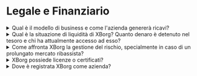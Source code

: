 # Legale e Finanziario

<details>

<summary>Qual è il modello di business e come l'azienda genererà ricavi?</summary>

I ricavi del protocollo possono essere descritti come segue:

#### Rete di Applicazioni

* Abbonamenti stagionali e account (utenti)
* Abbonamenti account (aziende)
* Vendite primarie di oggetti da collezione
* Commissioni di lancio

#### Comunità di gioco decentralizzate

* Partecipazione proprietaria alle Comunità di Gioco
* Commissioni per l'offerta iniziale del team
* Commissioni per la tokenizzazione delle vincite dei giocatori
* Commissioni per la rete di credenziali
* Commissioni per l'API delle credenziali
* Commissioni per il PGC
* Commissioni per il sequencer
* Gestione degli asset di GameFi DAO
* Investimenti diretti in giochi Web3
* Sponsorizzazione di squadre di esport
* Sponsorizzazione di tornei.

</details>

<details>

<summary>Qual è la situazione di liquidità di XBorg? Quanto denaro è detenuto nel tesoro e chi ha attualmente accesso ad esso?</summary>

Escludendo il round di finanziamento in corso, XBorg detiene attualmente $800.000 nel suo tesoro. Considerando il nostro tasso di bruciatura mensile lordo di $40.000, ciò corrisponde a una disponibilità finanziaria di circa 20 mesi, anche se durante questo periodo non si generano ulteriori profitti. Per quanto riguarda la gestione del tesoro, i fondi sono custoditi in modo sicuro in diversi portafogli multi-firma di Gnosis. L'accesso a questi fondi è strettamente controllato e attualmente gestito da Louis (CEO di XBorg), il tesoriere di SwissBorg, insieme a un altro dirigente di SwissBorg.

</details>

<details>

<summary>Come affronta XBorg la gestione del rischio, specialmente in caso di un prolungato mercato ribassista?</summary>

La gestione del rischio è un aspetto critico delle nostre operazioni presso XBorg. Adottiamo un modello operativo snello che ci consente di mantenere un tasso di bruciatura mensile relativamente basso di $40.000, che copre la retribuzione per il nostro team di 12 membri a tempo pieno. Mantenendo una retribuzione media di circa $3,3k al mese per dipendente, ci assicuriamo di attrarre e trattenere talenti di alta qualità mantenendo le nostre spese gestibili.

Nel caso di un prolungato mercato ribassista, la nostra attuale strategia finanziaria ci fornisce una disponibilità finanziaria sufficiente per continuare ad eseguire la nostra roadmap senza la necessità immediata di fondi aggiuntivi.

</details>

<details>

<summary>XBorg possiede licenze o certificati?</summary>

Attualmente, XBorg non possiede licenze o certificati specifici. Tuttavia, abbiamo avviato il processo di richiesta di una licenza VARA.

</details>

<details>

<summary>Dove è registrata XBorg come azienda?</summary>

XBorg è ufficialmente registrata come XBorg DMCC a Dubai, all'interno del Dubai Multi Commodities Centre (DMCC).

</details>